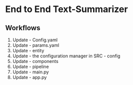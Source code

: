 # End to End Text-Summarizer

## Workflows

1. Update - Config.yaml 
2. Update - params.yaml
3. Update - entity
4. Update - the configuration manager in SRC - config 
5. Update - components 
6. Update - pipeline
7. Update - main.py 
8. Update - app.py

